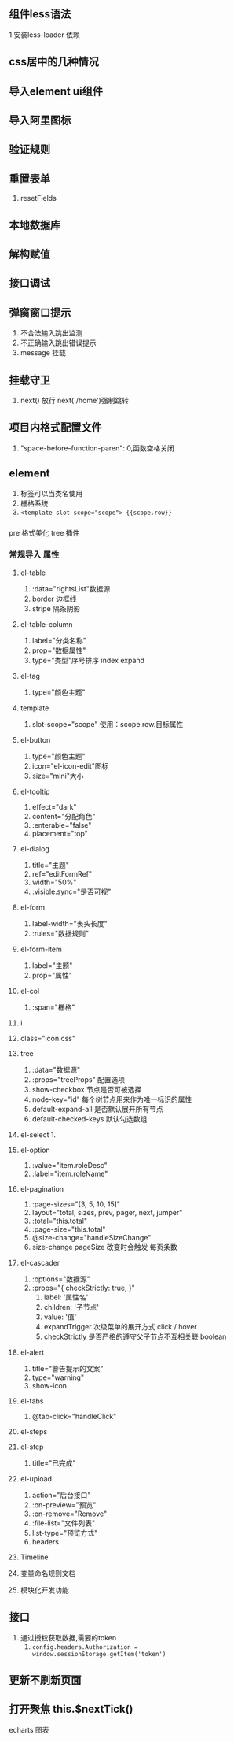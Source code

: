 ## 组件less语法
1.安装less-loader 依赖

## css居中的几种情况

## 导入element ui组件
## 导入阿里图标
## 验证规则
## 重置表单
1. resetFields

## 本地数据库

## 解构赋值
## 接口调试
## 弹窗窗口提示
1. 不合法输入跳出监测
2. 不正确输入跳出错误提示
3. message 挂载

## 挂载守卫
1. next() 放行 next('/home')强制跳转

## 项目内格式配置文件
1. "space-before-function-paren": 0,函数空格关闭

## element 
1. 标签可以当类名使用
2. 栅格系统
3. `<template slot-scope="scope"> {{scope.row}}`

### 
pre 格式美化
tree 插件



### 常规导入 属性

1. el-table
   1. :data="rightsList"数据源
   2. border 边框线
   3. stripe 隔条阴影
2. el-table-column
   1. label="分类名称"
   2. prop="数据属性"
   3. type="类型"序号排序 index expand
3. el-tag
   1. type="颜色主题"
4. template 
   1. slot-scope="scope" 使用：scope.row.目标属性
5. el-button
   1. type="颜色主题"
   2. icon="el-icon-edit"图标
   3. size="mini"大小
6. el-tooltip
   1. effect="dark"
   2. content="分配角色"
   3. :enterable="false"
   4. placement="top"
7. el-dialog
   1. title="主题"
   2. ref="editFormRef"
   3. width="50%"
   4. :visible.sync="是否可视"
8. el-form 
   1. label-width="表头长度"
   2. :rules="数据规则"
9. el-form-item
   1. label="主题" 
   2. prop="属性"
10. el-col 
    1. :span="栅格"
11. i
   3. class="icon.css"
12. tree
    1. :data="数据源"
    2. :props="treeProps"	配置选项
    3. show-checkbox	节点是否可被选择	
    4. node-key="id" 每个树节点用来作为唯一标识的属性
    5. default-expand-all	是否默认展开所有节点
    6. default-checked-keys	默认勾选数组
13. el-select
    1.  
14. el-option
    1. :value="item.roleDesc"
    2. :label="item.roleName"
15. el-pagination
    1. :page-sizes="[3, 5, 10, 15]"
    2. layout="total, sizes, prev, pager, next, jumper"
    3. :total="this.total"
    4. :page-size="this.total"
    5. @size-change="handleSizeChange"
    6. size-change	pageSize 改变时会触发	每页条数
16. el-cascader
    1. :options="数据源"
    2. :props="{ checkStrictly: true,  }"
       1. label: '属性名'
       2. children: '子节点'
       3. value: '值'
       4. expandTrigger	次级菜单的展开方式	click / hover	
       5. checkStrictly	是否严格的遵守父子节点不互相关联	boolean
17. el-alert
    1. title="警告提示的文案" 
    2. type="warning" 
    3. show-icon
18. el-tabs 
    1. @tab-click="handleClick"
19. el-steps
20. el-step
    1.  title="已完成"
21. el-upload
    1. action="后台接口"
    2. :on-preview="预览"
    3. :on-remove="Remove"
    4. :file-list="文件列表"
    5. list-type="预览方式"
    6. headers
22. Timeline 


23. 变量命名规则文档
24. 模块化开发功能

## 接口
1. 通过授权获取数据,需要的token
   1. `config.headers.Authorization = window.sessionStorage.getItem('token')`

## 更新不刷新页面
## 打开聚焦  this.$nextTick()

echarts 图表